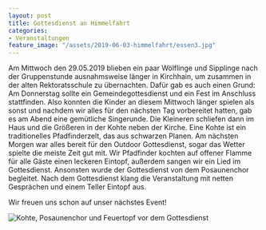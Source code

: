 ```yaml
---
layout: post
title: Gottesdienst an Himmelfahrt
categories:
- Veranstaltungen
feature_image: "/assets/2019-06-03-himmelfahrt/essen3.jpg"
---
```


Am Mittwoch den 29.05.2019 blieben ein paar Wölflinge und Sipplinge nach der Gruppenstunde ausnahmsweise länger in Kirchhain, um zusammen in der alten Rektoratsschule zu übernachten. Dafür gab es auch einen Grund: Am Donnerstag sollte ein Gemeindegottesdienst und ein Fest im Anschluss stattfinden. Also konnten die Kinder an diesem Mittwoch länger spielen als sonst und nachdem wir alles für den nächsten Tag vorbereitet hatten, gab es am Abend eine gemütliche Singerunde. Die Kleineren schliefen dann im Haus und die Größeren in der Kohte neben der Kirche. Eine Kohte ist ein traditionelles Pfadfinderzelt, das aus schwarzen Planen. Am nächsten Morgen war alles bereit für den Outdoor Gottesdienst, sogar das Wetter spielte die meiste Zeit gut mit. Wir Pfadfinder kochten auf offener Flamme für alle Gäste einen leckeren Eintopf, außerdem sangen wir ein Lied im Gottesdienst. Ansonsten wurde der Gottesdienst von dem Posaunenchor begleitet. Nach dem Gottesdienst klang die Veranstaltung mit netten Gesprächen und einem Teller Eintopf aus.

Wir freuen uns schon auf unser nächstes Event!

![Kohte, Posaunenchor und Feuertopf vor dem Gottesdienst](/assets/2019-06-03-himmelfahrt/kochen_kohte_pfadis.jpg)
